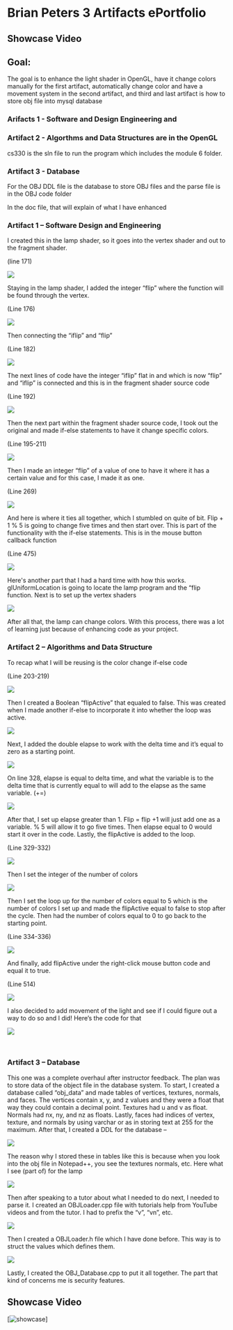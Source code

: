 # Brian Peters 3 Artifacts ePortfolio

## Showcase Video

## Goal: 
The goal is to enhance the light shader in OpenGL, have it change colors manually for the first artifact, automatically change color and have a movement system in the second artifact, and third and last artifact is how to store obj file into mysql database

### Arifacts 1 - Software and Design Engineering and
### Artifact 2 - Algorthms and Data Structures are in the OpenGL

cs330 is the sln file to run the program which includes the module 6 folder. 

### Artifact 3 - Database

For the OBJ DDL file is the database to store OBJ files and the parse file is in the OBJ code folder

In the doc file, that will explain of what I have enhanced

### Artifact 1 – Software Design and Engineering

I created this in the lamp shader, so it goes into the vertex shader and out to the fragment shader.

(line 171)

 ![](GitHubPic/pic1.png)
 
Staying in the lamp shader, I added the integer “flip” where the function will be found through the vertex.

(Line 176)

![](GitHubPic/Picture2.png)
 
Then connecting the “iflip” and “flip” 

(Line 182)

![](GitHubPic/Picture3.png)
 
The next lines of code have the integer “iflip” flat in and which is now “flip” and “iflip” is connected and this is in the fragment shader source code

(Line 192)

![](GitHubPic/Picture4.png)
 
Then the next part within the fragment shader source code, I took out the original and made if-else statements to have it change specific colors. 

(Line 195-211)

![](GitHubPic/Picture5.png)
 
Then I made an integer “flip” of a value of one to have it where it has a certain value and for this case, I made it as one.

(Line 269)

![](GitHubPic/Picture6.png)
 
And here is where it ties all together, which I stumbled on quite of bit. Flip + 1 % 5 is going to change five times and then start over. This is part of the functionality with the if-else statements. This is in the mouse button callback function

(Line 475)

![](GitHubPic/Picture7.png)
 
Here's another part that I had a hard time with how this works. glUniformLocation is going to locate the lamp program and the “flip function. Next is to set up the vertex shaders

![](GitHubPic/Picture8.png)
 
After all that, the lamp can change colors. With this process, there was a lot of learning just because of enhancing code as your project.
 
### Artifact 2 – Algorithms and Data Structure

To recap what I will be reusing is the color change if-else code

(Line 203-219)

![](GitHubPic/Picture9.png)
 
Then I created a Boolean “flipActive” that equaled to false. This was created when I made another if-else to incorporate it into whether the loop was active.

![](GitHubPic/Picture10.png)
 
Next, I added the double elapse to work with the delta time and it’s equal to zero as a starting point.

![](GitHubPic/Picture11.png)
 
On line 328, elapse is equal to delta time, and what the variable is to the delta time that is currently equal to will add to the elapse as the same variable. (+=)

![](GitHubPic/Picture12.png)
 
After that, I set up elapse greater than 1. Flip = flip +1 will just add one as a variable. % 5 will allow it to go five times. Then elapse equal to 0 would start it over in the code. Lastly, the flipActive is added to the loop.

(Line 329-332)

![](GitHubPic/Picture13.png)
 
Then I set the integer of the number of colors

![](GitHubPic/Picture14.png)
 
Then I set the loop up for the number of colors equal to 5 which is the number of colors I set up and made the flipActive equal to false to stop after the cycle. Then had the number of colors equal to 0 to go back to the starting point.

(Line 334-336)

![](GitHubPic/Picture15.png)
 
 And finally, add flipActive under the right-click mouse button code and equal it to true. 

(Line 514)

![](GitHubPic/Picture16.png)
 
I also decided to add movement of the light and see if I could figure out a way to do so and I did! Here’s the code for that 

![](GitHubPic/Picture17.png)
 
 
### Artifact 3 – Database

This one was a complete overhaul after instructor feedback. The plan was to store data of the object file in the database system. To start, I created a database called “obj_data” and made tables of vertices, textures, normals, and faces. The vertices contain x, y, and z values and they were a float that way they could contain a decimal point. Textures had u and v as float. Normals had nx, ny, and nz as floats. Lastly, faces had indices of vertex, texture, and normals by using varchar or as in storing text at 255 for the maximum. After that, I created a DDL for the database – 

![](GitHubPic/Picture18.png)
 
The reason why I stored these in tables like this is because when you look into the obj file in Notepad++, you see the textures normals, etc. Here what I see (part of) for the lamp

![](GitHubPic/Picture19.png)
 
Then after speaking to a tutor about what I needed to do next, I needed to parse it. I created an OBJLoader.cpp file with tutorials help from YouTube videos and from the tutor. I had to prefix the “v”, “vn”, etc.

![](GitHubPic/Picture20.png)
 
Then I created a OBJLoader.h file which I have done before. This way is to struct the values which defines them.

![](GitHubPic/Picture21.png)
 
Lastly, I created the OBJ_Database.cpp to put it all together. The part that kind of concerns me is security features.

## Showcase Video

[![showcase](https://www.youtube.com/watch?v=pHtLg5zigi8)]

